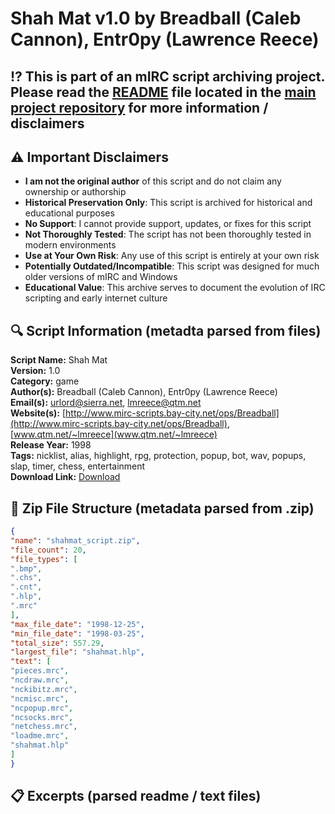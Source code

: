 # Shah Mat v1.0 by Breadball (Caleb Cannon), Entr0py (Lawrence Reece)

## ⁉️ This is part of an mIRC script archiving project. Please read the [README](https://github.com/sorzkode/mirc_scripts_archive/blob/main/README.md) file located in the [main project repository](https://github.com/sorzkode/mirc_scripts_archive) for more information / disclaimers  

## ⚠️ Important Disclaimers

- **I am not the original author** of this script and do not claim any ownership or authorship
- **Historical Preservation Only**: This script is archived for historical and educational purposes
- **No Support**: I cannot provide support, updates, or fixes for this script
- **Not Thoroughly Tested**: The script has not been thoroughly tested in modern environments
- **Use at Your Own Risk**: Any use of this script is entirely at your own risk
- **Potentially Outdated/Incompatible**: This script was designed for much older versions of mIRC and Windows
- **Educational Value**: This archive serves to document the evolution of IRC scripting and early internet culture

## 🔍 Script Information (metadta parsed from files)

**Script Name:** Shah Mat  
**Version:** 1.0  
**Category:** game  
**Author(s):** Breadball (Caleb Cannon), Entr0py (Lawrence Reece)  
**Email(s):** <urlord@sierra.net>, <lmreece@qtm.net>  
**Website(s):** [http://www.mirc-scripts.bay-city.net/ops/Breadball](http://www.mirc-scripts.bay-city.net/ops/Breadball), [www.qtm.net/~lmreece](www.qtm.net/~lmreece)  
**Release Year:** 1998  
**Tags:** nicklist, alias, highlight, rpg, protection, popup, bot, wav, popups, slap, timer, chess, entertainment  
**Download Link:** [Download](https://github.com/sorzkode/mirc_scripts_archive/raw/main/hawkee.com/shahmat_script/shahmat_script.zip)  

## 📂 Zip File Structure (metadata parsed from .zip)

```json
{
"name": "shahmat_script.zip",
"file_count": 20,
"file_types": [
".bmp",
".chs",
".cnt",
".hlp",
".mrc"
],
"max_file_date": "1998-12-25",
"min_file_date": "1998-03-25",
"total_size": 557.29,
"largest_file": "shahmat.hlp",
"text": [
"pieces.mrc",
"ncdraw.mrc",
"nckibitz.mrc",
"ncmisc.mrc",
"ncpopup.mrc",
"ncsocks.mrc",
"netchess.mrc",
"loadme.mrc",
"shahmat.hlp"
]
}
```

## 📋 Excerpts (parsed readme / text files)


